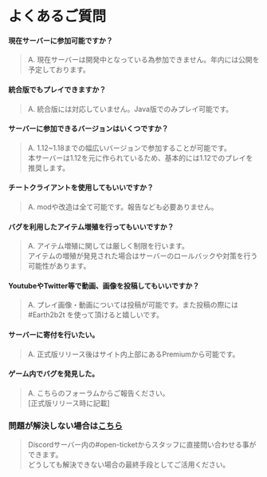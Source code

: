 # よくあるご質問
#### 現在サーバーに参加可能ですか？
>A. 現在サーバーは開発中となっている為参加できません。年内には公開を予定しております。

#### 統合版でもプレイできますか？
>A. 統合版には対応していません。Java版でのみプレイ可能です。

#### サーバーに参加できるバージョンはいくつですか？
>A. 1.12~1.18までの幅広いバージョンで参加することが可能です。  
>本サーバーは1.12を元に作られているため、基本的には1.12でのプレイを推奨します。

#### チートクライアントを使用してもいいですか？
>A. modや改造は全て可能です。報告なども必要ありません。  

#### バグを利用したアイテム増殖を行ってもいいですか？
>A. アイテム増殖に関しては厳しく制限を行います。  
>アイテムの増殖が発見された場合はサーバーのロールバックや対策を行う可能性があります。

#### YoutubeやTwitter等で動画、画像を投稿してもいいですか？
>A. プレイ画像・動画については投稿が可能です。また投稿の際には #Earth2b2t を使って頂けると嬉しいです。

#### サーバーに寄付を行いたい。
>A. 正式版リリース後はサイト内上部にあるPremiumから可能です。

#### ゲーム内でバグを発見した。
>A. こちらのフォーラムからご報告ください。  
>[正式版リリース時に記載]

### 問題が解決しない場合は[こちら](https://discord.com/invite/BAbRphhAgt )
>Discordサーバー内の#open-ticketからスタッフに直接問い合わせる事ができます。  
>どうしても解決できない場合の最終手段としてご活用ください。
